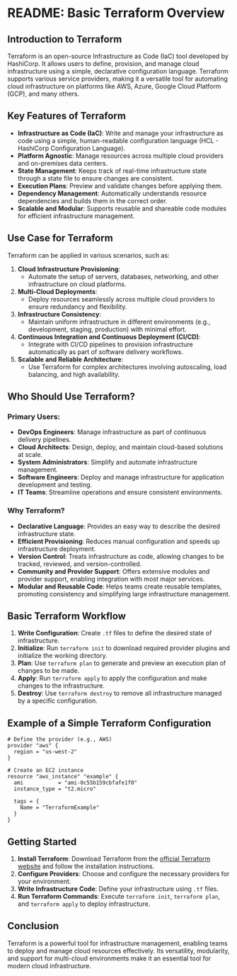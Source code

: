 # README: Basic Terraform Overview

## Introduction to Terraform

Terraform is an open-source Infrastructure as Code (IaC) tool developed by HashiCorp. It allows users to define, provision, and manage cloud infrastructure using a simple, declarative configuration language. Terraform supports various service providers, making it a versatile tool for automating cloud infrastructure on platforms like AWS, Azure, Google Cloud Platform (GCP), and many others.

## Key Features of Terraform

- **Infrastructure as Code (IaC)**: Write and manage your infrastructure as code using a simple, human-readable configuration language (HCL - HashiCorp Configuration Language).
- **Platform Agnostic**: Manage resources across multiple cloud providers and on-premises data centers.
- **State Management**: Keeps track of real-time infrastructure state through a state file to ensure changes are consistent.
- **Execution Plans**: Preview and validate changes before applying them.
- **Dependency Management**: Automatically understands resource dependencies and builds them in the correct order.
- **Scalable and Modular**: Supports reusable and shareable code modules for efficient infrastructure management.

## Use Case for Terraform

Terraform can be applied in various scenarios, such as:

1. **Cloud Infrastructure Provisioning**:
   - Automate the setup of servers, databases, networking, and other infrastructure on cloud platforms.
2. **Multi-Cloud Deployments**:
   - Deploy resources seamlessly across multiple cloud providers to ensure redundancy and flexibility.
3. **Infrastructure Consistency**:
   - Maintain uniform infrastructure in different environments (e.g., development, staging, production) with minimal effort.
4. **Continuous Integration and Continuous Deployment (CI/CD)**:
   - Integrate with CI/CD pipelines to provision infrastructure automatically as part of software delivery workflows.
5. **Scalable and Reliable Architecture**:
   - Use Terraform for complex architectures involving autoscaling, load balancing, and high availability.

## Who Should Use Terraform?

### Primary Users:
- **DevOps Engineers**: Manage infrastructure as part of continuous delivery pipelines.
- **Cloud Architects**: Design, deploy, and maintain cloud-based solutions at scale.
- **System Administrators**: Simplify and automate infrastructure management.
- **Software Engineers**: Deploy and manage infrastructure for application development and testing.
- **IT Teams**: Streamline operations and ensure consistent environments.

### Why Terraform?

- **Declarative Language**: Provides an easy way to describe the desired infrastructure state.
- **Efficient Provisioning**: Reduces manual configuration and speeds up infrastructure deployment.
- **Version Control**: Treats infrastructure as code, allowing changes to be tracked, reviewed, and version-controlled.
- **Community and Provider Support**: Offers extensive modules and provider support, enabling integration with most major services.
- **Modular and Reusable Code**: Helps teams create reusable templates, promoting consistency and simplifying large infrastructure management.

## Basic Terraform Workflow

1. **Write Configuration**: Create `.tf` files to define the desired state of infrastructure.
2. **Initialize**: Run `terraform init` to download required provider plugins and initialize the working directory.
3. **Plan**: Use `terraform plan` to generate and preview an execution plan of changes to be made.
4. **Apply**: Run `terraform apply` to apply the configuration and make changes to the infrastructure.
5. **Destroy**: Use `terraform destroy` to remove all infrastructure managed by a specific configuration.

## Example of a Simple Terraform Configuration

```hcl
# Define the provider (e.g., AWS)
provider "aws" {
  region = "us-west-2"
}

# Create an EC2 instance
resource "aws_instance" "example" {
  ami           = "ami-0c55b159cbfafe1f0"
  instance_type = "t2.micro"

  tags = {
    Name = "TerraformExample"
  }
}
```

## Getting Started

1. **Install Terraform**: Download Terraform from the [official Terraform website](https://www.terraform.io/downloads) and follow the installation instructions.
2. **Configure Providers**: Choose and configure the necessary providers for your environment.
3. **Write Infrastructure Code**: Define your infrastructure using `.tf` files.
4. **Run Terraform Commands**: Execute `terraform init`, `terraform plan`, and `terraform apply` to deploy infrastructure.

## Conclusion

Terraform is a powerful tool for infrastructure management, enabling teams to deploy and manage cloud resources effectively. Its versatility, modularity, and support for multi-cloud environments make it an essential tool for modern cloud infrastructure.

